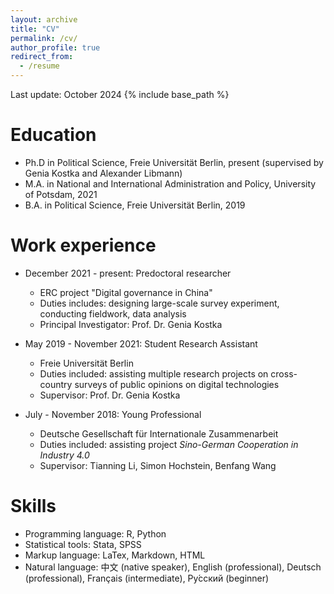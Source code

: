 ```yaml
---
layout: archive
title: "CV"
permalink: /cv/
author_profile: true
redirect_from:
  - /resume
---
```

Last update: October 2024
{% include base_path %}

Education
======
* Ph.D in Political Science, Freie Universität Berlin, present (supervised by Genia Kostka and Alexander Libmann) 
* M.A. in National and International Administration and Policy, University of Potsdam, 2021
* B.A. in Political Science, Freie Universität Berlin, 2019

Work experience
======
* December 2021 - present: Predoctoral researcher
  * ERC project "Digital governance in China"
  * Duties includes: designing large-scale survey experiment, conducting fieldwork, data analysis 
  * Principal Investigator: Prof. Dr. Genia Kostka

* May 2019 - November 2021: Student Research Assistant
  * Freie Universität Berlin
  * Duties included: assisting multiple research projects on cross-country surveys of public opinions on digital technologies
  * Supervisor: Prof. Dr. Genia Kostka

* July - November 2018: Young Professional
  * Deutsche Gesellschaft für Internationale Zusammenarbeit
  * Duties included: assisting project *Sino-German Cooperation in Industry 4.0*
  * Supervisor: Tianning Li, Simon Hochstein, Benfang Wang 
  
Skills
======
* Programming language: R, Python
* Statistical tools: Stata, SPSS
* Markup language: LaTex, Markdown, HTML
* Natural language: 中文 (native speaker), English (professional), Deutsch (professional), Français (intermediate), Ру́сский (beginner)
